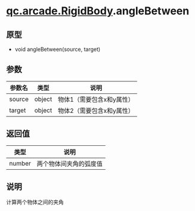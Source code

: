 # [qc.arcade.RigidBody](../RigidBody.md).angleBetween

## 原型
* void angleBetween(source, target)

## 参数
| 参数名 | 类型 | 说明 |
| ------------- | ------------- | -------------|
| source | object | 物体1（需要包含x和y属性） |
| target | object | 物体2（需要包含x和y属性） |

## 返回值
| 类型 | 说明 |
| ------------- | -------------|
| number | 两个物体间夹角的弧度值 |

## 说明
计算两个物体之间的夹角

